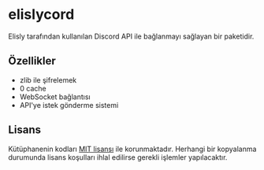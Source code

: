 # elislycord
Elisly tarafından kullanılan Discord API ile bağlanmayı sağlayan bir paketidir.

## Özellikler
+ zlib ile şifrelemek
+ 0 cache
+ WebSocket bağlantısı
+ API'ye istek gönderme sistemi

## Lisans
Kütüphanenin kodları [MIT lisansı](https://github.com/acarkh/elisly/blob/main/LICENSE) ile korunmaktadır. Herhangi bir kopyalanma durumunda lisans koşulları ihlal edilirse gerekli işlemler yapılacaktır.
